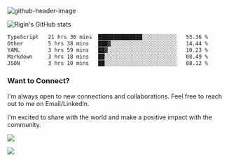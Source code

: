 
![github-header-image](https://github.com/riginoommen/riginoommen/assets/3840244/889cae65-df55-4cda-86cc-bf21bf1f2e96)

![Rigin's GitHub stats](https://github-readme-stats.vercel.app/api?username=riginoommen\&show_icons=true\&show=reviews,discussions_started,discussions_answered,prs_merged,prs_merged_percentage)


<!--START_SECTION:waka-->

```txt
TypeScript   21 hrs 36 mins  ██████████████░░░░░░░░░░░   55.36 %
Other        5 hrs 38 mins   ███▓░░░░░░░░░░░░░░░░░░░░░   14.44 %
YAML         3 hrs 59 mins   ██▓░░░░░░░░░░░░░░░░░░░░░░   10.23 %
Markdown     3 hrs 18 mins   ██░░░░░░░░░░░░░░░░░░░░░░░   08.49 %
JSON         3 hrs 10 mins   ██░░░░░░░░░░░░░░░░░░░░░░░   08.12 %
```

<!--END_SECTION:waka-->

### Want to Connect?

I'm always open to new connections and collaborations. Feel free to reach out to me on Email/LinkedIn.

I'm excited to share with the world and make a positive impact with the community.

![](https://komarev.com/ghpvc/?username=riginoommen)

![](https://hit.yhype.me/github/profile?user_id=3840244)


